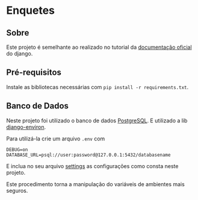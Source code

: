 # Enquetes

## Sobre
Este projeto é semelhante ao realizado no tutorial da [documentação oficial](https://docs.djangoproject.com/pt-br/5.0/intro/tutorial01/) do django.

## Pré-requisitos
Instale as bibliotecas necessárias com ```pip install -r requirements.txt```.

## Banco de Dados
Neste projeto foi utilizado o banco de dados [PostgreSQL](https://www.postgresql.org/download/). E utilizado a lib [django-environ](https://django-environ.readthedocs.io/en/latest/install.html).

Para utilizá-la crie um arquivo ```.env``` com 
```
DEBUG=on
DATABASE_URL=psql://user:password@127.0.0.1:5432/databasename
```

E inclua no seu arquivo [settings](enquetes/mysite/mysite/settings.py) as configurações como consta neste projeto.

Este procedimento torna a manipulação do variáveis de ambientes mais seguros.